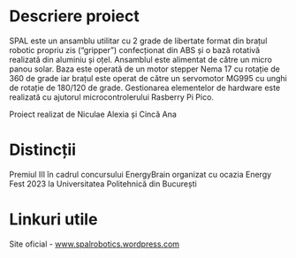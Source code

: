 # Descriere proiect

SPAL este un ansamblu utilitar cu 2 grade de libertate format din brațul robotic propriu zis (“gripper”) confecționat din ABS și o bază rotativă realizată din aluminiu și oțel. Ansamblul este alimentat de către un micro panou solar. Baza este operată de un motor stepper Nema 17 cu rotație de 360 de grade iar brațul este operat de către un servomotor MG995 cu unghi de rotație de 180/120 de grade. Gestionarea elementelor de hardware este realizată cu ajutorul microcontrolerului Rasberry Pi Pico.

Proiect realizat de Niculae Alexia și Cincă Ana

# Distincții

Premiul III în cadrul concursului EnergyBrain organizat cu ocazia Energy Fest 2023 la Universitatea Politehnică din București 

# Linkuri utile

Site oficial - www.spalrobotics.wordpress.com  




